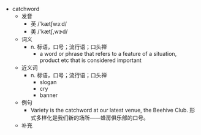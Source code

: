 - catchword
  - 发音
    - 英 /'kætʃwɜːd/
    - 美 /'kætʃ,wɝd/
  - 词义
    - n. 标语，口号；流行语；口头禅
      - a word or phrase that refers to a feature of a situation, product etc that is considered important
  - 近义词
    - n. 标语，口号；流行语；口头禅
      - slogan
      - cry
      - banner
  - 例句
    - Variety is the catchword at our latest venue, the Beehive Club. 形式多样化是我们新的场所——蜂房俱乐部的口号。
  - 补充
